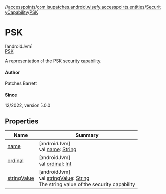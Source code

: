 //[accesspoints](../../../../index.md)/[com.isupatches.android.wisefy.accesspoints.entities](../../index.md)/[SecurityCapability](../index.md)/[PSK](index.md)

# PSK

[androidJvm]\
[PSK](index.md)

A representation of the PSK security capability.

#### Author

Patches Barrett

#### Since

12/2022, version 5.0.0

## Properties

| Name | Summary |
|---|---|
| [name](../-w-p-a3/index.md#-372974862%2FProperties%2F2111858834) | [androidJvm]<br>val [name](../-w-p-a3/index.md#-372974862%2FProperties%2F2111858834): [String](https://kotlinlang.org/api/latest/jvm/stdlib/kotlin/-string/index.html) |
| [ordinal](../-w-p-a3/index.md#-739389684%2FProperties%2F2111858834) | [androidJvm]<br>val [ordinal](../-w-p-a3/index.md#-739389684%2FProperties%2F2111858834): [Int](https://kotlinlang.org/api/latest/jvm/stdlib/kotlin/-int/index.html) |
| [stringValue](../string-value.md) | [androidJvm]<br>val [stringValue](../string-value.md): [String](https://kotlinlang.org/api/latest/jvm/stdlib/kotlin/-string/index.html)<br>The string value of the security capability |
